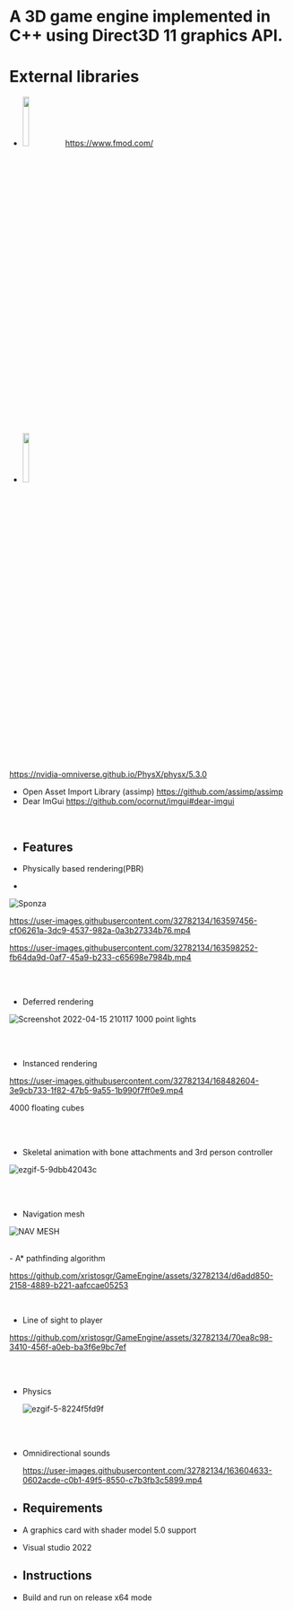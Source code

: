 # A 3D game engine implemented in C++ using Direct3D 11 graphics API.

# External libraries

- <img src="https://user-images.githubusercontent.com/32782134/163593129-59e54fb0-e03e-4a93-bd40-9652b90a5161.png" width=15% height=15%> https://www.fmod.com/

- <img src="https://user-images.githubusercontent.com/32782134/163594397-c083f917-64bf-4f5c-b42d-eb97a7168fe7.png" width=15% height=15%> 
https://nvidia-omniverse.github.io/PhysX/physx/5.3.0

- Open Asset Import Library (assimp) https://github.com/assimp/assimp
- Dear ImGui https://github.com/ocornut/imgui#dear-imgui

<br />

- ## Features


 - Physically based rendering(PBR)
 - 
![Sponza](https://github.com/xristosgr/GameEngine/assets/32782134/808dc5a0-87ea-4c9d-840e-c96ebd4b3416)

 https://user-images.githubusercontent.com/32782134/163597456-cf06261a-3dc9-4537-982a-0a3b27334b76.mp4

 https://user-images.githubusercontent.com/32782134/163598252-fb64da9d-0af7-45a9-b233-c65698e7984b.mp4

<br />

<br />

- Deferred rendering

 ![Screenshot 2022-04-15 210117](https://user-images.githubusercontent.com/32782134/163605102-f6d7a1ae-bdf9-4cc6-98e7-78a331b48cc6.jpg)   1000 point lights
 
<br />

<br />


- Instanced rendering


https://user-images.githubusercontent.com/32782134/168482604-3e9cb733-1f82-47b5-9a55-1b990f7ff0e9.mp4

4000 floating cubes

<br />

<br />

 - Skeletal animation with bone attachments and 3rd person controller

  ![ezgif-5-9dbb42043c](https://user-images.githubusercontent.com/32782134/163599871-052728a6-c2d4-4960-9d56-8c7c61915045.gif)

<br />

<br />

 - Navigation mesh
   
  ![NAV MESH](https://github.com/xristosgr/GameEngine/assets/32782134/87abf378-6af2-4bb4-b424-11288893af68)

<br />
 - A* pathfinding algorithm
   

https://github.com/xristosgr/GameEngine/assets/32782134/d6add850-2158-4889-b221-aafccae05253



<br />

- Line of sight to player


https://github.com/xristosgr/GameEngine/assets/32782134/70ea8c98-3410-456f-a0eb-ba3f6e9bc7ef



<br />

<br />

- Physics

  ![ezgif-5-8224f5fd9f](https://user-images.githubusercontent.com/32782134/163603923-5352db82-49ab-4c0b-8f2b-d356f001a9c2.gif)

<br />
 
<br />

- Omnidirectional sounds
 
  https://user-images.githubusercontent.com/32782134/163604633-0602acde-c0b1-49f5-8550-c7b3fb3c5899.mp4

- ## Requirements
- A graphics card with shader model 5.0 support
- Visual studio 2022

- ## Instructions
- Build and run on release x64 mode
